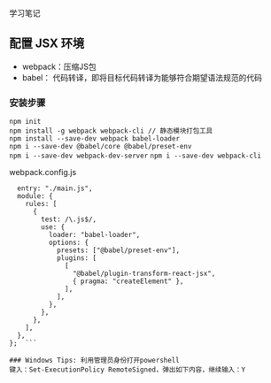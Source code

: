 学习笔记

## 配置 JSX 环境
- webpack：压缩JS包
- babel： 代码转译，即将目标代码转译为能够符合期望语法规范的代码   

### 安装步骤
` npm init   `   
` npm install -g webpack webpack-cli // 静态模块打包工具 `   
` npm install --save-dev webpack babel-loader `   
` npm i --save-dev @babel/core @babel/preset-env `   
` npm i --save-dev webpack-dev-server `
` npm i --save-dev webpack-cli `

webpack.config.js   
``` module.exports = {
  entry: "./main.js",
  module: {
    rules: [
      {
        test: /\.js$/,
        use: {
          loader: "babel-loader",
          options: {
            presets: ["@babel/preset-env"],
            plugins: [
              [
                "@babel/plugin-transform-react-jsx",
                { pragma: "createElement" },
              ],
            ],
          },
        },
      },
    ],
  },
};  ```

### Windows Tips: 利用管理员身份打开powershell
键入：Set-ExecutionPolicy RemoteSigned，弹出如下内容，继续输入：Y
